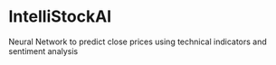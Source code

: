 # IntelliStockAI
Neural Network to predict close prices using technical indicators and sentiment analysis
